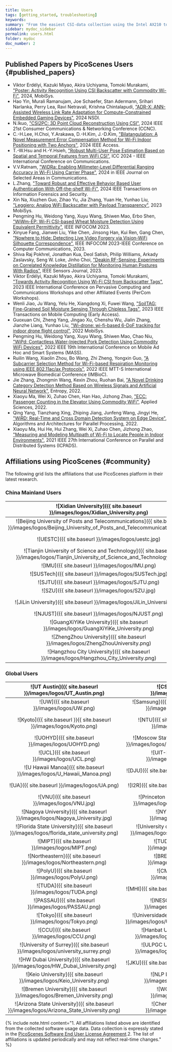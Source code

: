 ```yaml
---
title: Users
tags: [getting_started, troubleshooting]
keywords:
summary: "From the easiest CSI-data collection using the Intel AX210 to the SDR-based 802.11be multi-user (MU) experiments, PicoScenes is powering the next wave of the Wi-Fi ISAC research."
sidebar: mydoc_sidebar
permalink: users.html
folder: mydoc
doc_number: 2
---
```


## Published Papers by PicoScenes Users {#published_papers}

- Viktor Erdélyi, Kazuki Miyao, Akira Uchiyama, Tomoki Murakami, ["Poster: Activity Recognition Using CSI Backscatter with Commodity Wi-Fi"](https://dl.acm.org/doi/abs/10.1145/3643832.3661396), 2024, MobiSys.
- Hao Yin, Murali Ramanujam, Joe Schaefer, Stan Adermann, Srihari Narlanka, Perry Lea, Ravi Netravali, Krishna Chintalapudi, ["ADR-X: ANN-Assisted Wireless Link Rate Adaptation for Compute-Constrained Embedded Gaming Devices"](https://www.usenix.org/conference/nsdi24/presentation/yin), 2024 NSDI.
- N.Ikuo, ["CSI2PC: 3D Point Cloud Reconstruction Using CSI"](https://ieeexplore.ieee.org/abstract/document/10454882), 2024 IEEE 21st Consumer Communications & Networking Conference (CCNC).
- C.-H.Lee, H.Choi, Y.Arakawa, D.-H.Kim, J.-D.Kim, ["Bilatangulation: A Novel Measurement Error Compensation Method for Wi-Fi Indoor Positioning with Two Anchors"](https://ieeexplore.ieee.org/abstract/document/10643056), 2024 IEEE Access.
- T.-W.Hsu and H.-Y.Hsieh, ["Robust Multi-User Pose Estimation Based on Spatial and Temporal Features from WiFi CSI"](https://ieeexplore.ieee.org/abstract/document/10623053), ICC 2024 - IEEE International Conference on Communications.
- V.V.Ratnam, ["WiDRa: Enabling Millimeter-Level Differential Ranging Accuracy in Wi-Fi Using Carrier Phase"](https://ieeexplore.ieee.org/abstract/document/10556775), 2024 in IEEE Journal on Selected Areas in Communications.
- L.Zhang, ["Toward Robust and Effective Behavior Based User Authentication With Off-the-shelf Wi-Fi"](https://ieeexplore.ieee.org/abstract/document/10597619), 2024 IEEE Transactions on Information Forensics and Security.
- Xin Na, Xiuzhen Guo, Zihao Yu, Jia Zhang, Yuan He, Yunhao Liu, ["Leggiero: Analog WiFi Backscatter with Payload Transparency"](https://dl.acm.org/doi/abs/10.1145/3581791.3596835), 2023 MobiSys.
- Pengming Hu, Weidong Yang, Xuyu Wang, Shiwen Mao, Erbo Shen, ["WiWm-EP: Wi-Fi CSI-based Wheat Moisture Detection Using Equivalent Permittivity"](https://ieeexplore.ieee.org/abstract/document/10225988), IEEE INFOCOM 2023.
- Xinyue Fang, Jianwei Liu, Yike Chen, Jinsong Han, Kui Ren, Gang Chen, ["Nowhere to Hide: Detecting Live Video Forgery via Vision-WiFi Silhouette Correspondence"](https://ieeexplore.ieee.org/abstract/document/10228947), IEEE INFOCOM 2023-IEEE Conference on Computer Communications, 2023.
- Shiva Raj Pokhrel, Jonathan Kua, Deol Satish, Philip Williams, Arkady Zaslavsky, Seng W. Loke, Jinho Choi, ["Deakin RF-Sensing: Experiments on Correlated Knowledge Distillation for Monitoring Human Postures With Radios"](https://ieeexplore.ieee.org/abstract/document/10271124), IEEE Sensors Journal, 2023.
- Viktor Erdélyi, Kazuki Miyao, Akira Uchiyama, Tomoki Murakami, ["Towards Activity Recognition Using Wi-Fi CSI from Backscatter Tags"](https://ieeexplore.ieee.org/abstract/document/10150323), 2023 IEEE International Conference on Pervasive Computing and Communications Workshops and other Affiliated Events (PerCom Workshops).
- Wenli Jiao, Ju Wang, Yelu He, Xiangdong Xi, Fuwei Wang, ["SoilTAG: Fine-Grained Soil Moisture Sensing Through Chipless Tags"](https://ieeexplore.ieee.org/abstract/document/10061277), 2023 IEEE Transactions on Mobile Computing (Early Access).
- Guoxuan Chi, Zheng Yang, Jingao Xu, Chenshu Wu, Jialin Zhang, Jianzhe Liang, Yunhao Liu, ["Wi-drone: wi-fi-based 6-DoF tracking for indoor drone flight control"](https://dl.acm.org/doi/abs/10.1145/3498361.3538936), 2022 MobiSys.
- Pengming Hu, Weidong Yang, Xuyu Wang, Shiwen Mao, Chao Niu, ["WiPd: Contactless Water-Injected Pork Detection Using Commodity WiFi Devices"](https://ieeexplore.ieee.org/abstract/document/9973501), 2022 IEEE 19th International Conference on Mobile Ad Hoc and Smart Systems (MASS).
- Ruilin Wang, Xiaolin Zhou, Bo Wang, Zhi Zheng, Yongxin Guo, ["A Subcarrier Selection Method for Wi-Fi-based Respiration Monitoring using IEEE 802.11ac/ax Protocols"](https://ieeexplore.ieee.org/abstract/document/9790274), 2022 IEEE MTT-S International Microwave Biomedical Conference (IMBioC).
- Jie Zhang, Zhongmin Wang, Kexin Zhou, Ruohan Bai, ["A Novel Drinking Category Detection Method Based on Wireless Signals and Artificial Neural Network"](https://www.htmlpi.com/1099-4300/24/11/1700), Entropy, 2022.
- Xiaoyu Ma, Wei Xi, Zuhao Chen, Han Hao, Jizhong Zhao, ["ECC: Passenger Counting in the Elevator Using Commodity WiFi"](https://www.htmlpi.com/2076-3417/12/14/7321), Applied Sciences, 2022.
- Qing Yang, Tianzhang Xing, Zhiping Jiang, Junfeng Wang, Jingyi He, ["WiRD: Real-Time and Cross Domain Detection System on Edge Device"](https://link.springer.com/chapter/10.1007/978-3-030-95388-1_23), Algorithms and Architectures for Parallel Processing, 2022.
- Xiaoyu Ma, Hui He, Hui Zhang, Wei Xi, Zuhao Chen, Jizhong Zhao, ["Measuring and Modeling Multipath of Wi-Fi to Locate People in Indoor Environments"](https://ieeexplore.ieee.org/abstract/document/9763705), 2021 IEEE 27th International Conference on Parallel and Distributed Systems (ICPADS).

## Affiliations using PicoScenes {#community}

The following grid lists the affiliations that use PicoScenes platform in their latest research.

### China Mainland Users

| ![Xidian University]({{ site.baseurl }}/images/logos/Xidian_University.png) | ![XiJiao]({{ site.baseurl }}/images/logos/XiJiao.png) | ![Zhejiang University]({{ site.baseurl }}/images/logos/Zhejiang_University.png) | ![Northwestern University]({{ site.baseurl }}/images/logos/Northwestern_University.png) |
|:--:|:--:|:--:|:--:|
| ![Beijing University of Posts and Telecommunications]({{ site.baseurl }}/images/logos/Beijing_University_of_Posts_and_Telecommunications.png) | ![Tsinghua University]({{ site.baseurl }}/images/logos/Tsinghua_University.png) | ![Peking University]({{ site.baseurl }}/images/logos/Peking_University.png) | ![Shandong University of Science and Technology]({{ site.baseurl }}/images/logos/Shandong_University_of_Science_and_Technology.png) |
| ![UESTC]({{ site.baseurl }}/images/logos/uestc.jpg) | ![Kunming University of Science and Technology]({{ site.baseurl }}/images/logos/Kunming_University_of_Science_and_Technology.jfif) | ![National University of Defense Technology]({{ site.baseurl }}/images/logos/National_University_of_Defense_Technology.png) | ![Jinan University]({{ site.baseurl }}/images/logos/Jinan_University.png) |
| ![Tianjin University of Science and Technology]({{ site.baseurl }}/images/logos/Tianjin_University_of_Science_and_Technology.png) | ![XUPT]({{ site.baseurl }}/images/logos/XUPT.png) | ![DLUT]({{ site.baseurl }}/images/logos/dlut.jpg) | ![NJUPT]({{ site.baseurl }}/images/logos/NJUPT.jpg) |
| ![IMU]({{ site.baseurl }}/images/logos/IMU.png) | ![Central South]({{ site.baseurl }}/images/logos/Central_South.png) | ![NUSRI]({{ site.baseurl }}/images/logos/NUSRI.png) | ![ZJUT]({{ site.baseurl }}/images/logos/ZJUT.png) |
| ![SUSTech]({{ site.baseurl }}/images/logos/SUSTech.jpg) | ![CQU]({{ site.baseurl }}/images/logos/CQU.jpg) | ![USTC]({{ site.baseurl }}/images/logos/USTC.png) | ![HAUT]({{ site.baseurl }}/images/logos/HAUT.png) |
| ![SJTU]({{ site.baseurl }}/images/logos/SJTU.png) | ![SCU]({{ site.baseurl }}/images/logos/SCU.png) | ![HIT]({{ site.baseurl }}/images/logos/HIT.png) | ![BJTU]({{ site.baseurl }}/images/logos/BJTU.png) |
| ![SZU]({{ site.baseurl }}/images/logos/SZU.jpg) | ![HNUST]({{ site.baseurl }}/images/logos/HNUST.jpg) | ![NPU]({{ site.baseurl }}/images/logos/NPU.jpg) | ![WUT]({{ site.baseurl }}/images/logos/WUT.jpg) |
| ![JiLin University]({{ site.baseurl }}/images/logos/JiLin_University.jpg) | ![Central China Normal University]({{ site.baseurl }}/images/logos/Central_China_Normal_University.jpeg) | ![SNU]({{ site.baseurl }}/images/logos/SNU.jpg) | ![SouthEast University]({{ site.baseurl }}/images/logos/SouthEast_University.png) |
| ![NJUST]({{ site.baseurl }}/images/logos/NJUST.png) | ![WYU]({{ site.baseurl }}/images/logos/wyu.png) | ![OUOC]({{ site.baseurl }}/images/logos/OUOC.jpg) | ![TJU]({{ site.baseurl }}/images/logos/TJU.png) |
| ![GuangXiYiKe University]({{ site.baseurl }}/images/logos/GuangXiYiKe_University.png) | ![Hefei University of Technology]({{ site.baseurl }}/images/logos/Hefei_University_of_Technology.png) | ![HUST]({{ site.baseurl }}/images/logos/HUST.png) | ![MSRA]({{ site.baseurl }}/images/logos/MSRA.png) |
| ![ZhengZhou University]({{ site.baseurl }}/images/logos/ZhengZhouUniversity.png) | ![FuDan]({{ site.baseurl }}/images/logos/FuDan.png) | ![HeFei University]({{ site.baseurl }}/images/logos/HeFei_University.png) | ![ZGKD]({{ site.baseurl }}/images/logos/ZGKD.png) |
| ![Hangzhou City University]({{ site.baseurl }}/images/logos/Hangzhou_City_University.png) | ![Sun Yat-sen University]({{ site.baseurl }}/images/logos/Sun_Yat_sen_University.png) | ![Hunan University]({{ site.baseurl }}/images/logos/Hunan_University.png) | ![Huawei]({{ site.baseurl }}/images/logos/huawei.png) |

### Global Users

| ![UT Austin]({{ site.baseurl }}/images/logos/UT_Austin.png) | ![CSU]({{ site.baseurl }}/images/logos/CSU.png) | ![RGU]({{ site.baseurl }}/images/logos/RGU.png) | ![HKU]({{ site.baseurl }}/images/logos/HKU.png) |
|:--:|:--:|:--:|:--:|
| ![UW]({{ site.baseurl }}/images/logos/UW.png) | ![Samsung]({{ site.baseurl }}{{ site.baseurl }}/images/logos/Samsung.png) | ![UCSD]({{ site.baseurl }}{{ site.baseurl }}/images/logos/UCSD.png) | ![IIT Bombay]({{ site.baseurl }}{{ site.baseurl }}/images/logos/IIT.Bombay.png) |
| ![Kyoto]({{ site.baseurl }}{{ site.baseurl }}/images/logos/Kyoto.png) | ![NTU]({{ site.baseurl }}{{ site.baseurl }}/images/logos/NTU.png) | ![Mitsubishi Electric]({{ site.baseurl }}{{ site.baseurl }}/images/logos/Mitsubishi_Electric.png) | ![UM]({{ site.baseurl }}/images/logos/UM.png) |
| ![UOHYD]({{ site.baseurl }}/images/logos/UOHYD.png) | ![Moscow State University]({{ site.baseurl }}/images/logos/Moscow_State_University.png) | ![KNU]({{ site.baseurl }}/images/logos/KNU.png) | ![NTUST]({{ site.baseurl }}/images/logos/NTUST.png) |
| ![UCL]({{ site.baseurl }}/images/logos/UCL.png) | ![UIT-HCM]({{ site.baseurl }}/images/logos/UIT-HCM.jpg) | ![Osaka]({{ site.baseurl }}/images/logos/Osaka.jpg) | ![NSYSU]({{ site.baseurl }}/images/logos/NSYSU.png) |
| ![U Hawaii Manoa]({{ site.baseurl }}/images/logos/U_Hawaii_Manoa.png) | ![DJU]({{ site.baseurl }}/images/logos/DJU.jpg) | ![TUM]({{ site.baseurl }}/images/logos/TUM.jpg) | ![Exeter]({{ site.baseurl }}/images/logos/exeter.png) |
| ![UA]({{ site.baseurl }}/images/logos/UA.png) | ![I2R]({{ site.baseurl }}/images/logos/I2R.png) | ![UFG]({{ site.baseurl }}/images/logos/UFG.png) | ![KanSai]({{ site.baseurl }}/images/logos/KanSai.jpg) |
| ![VNU]({{ site.baseurl }}/images/logos/VNU.jpg) | ![Princeton University]({{ site.baseurl }}/images/logos/PrincetonUniversity.png) | ![SNU]({{ site.baseurl }}/images/logos/SNU.png) | ![CUHK]({{ site.baseurl }}/images/logos/CUHK.jpg) |
| ![Nagoya University]({{ site.baseurl }}/images/logos/Nagoya_University.jpg) | ![NYCU]({{ site.baseurl }}/images/logos/NYCU.png) | ![IIT Madras]({{ site.baseurl }}/images/logos/IIT_Madras.png) | ![MNIT]({{ site.baseurl }}/images/logos/MNIT.png) |
| ![Florida State University]({{ site.baseurl }}/images/logos/florida_state_university.png) | ![University of Waterloo]({{ site.baseurl }}/images/logos/University_of_Waterloo.jpg) | ![University of Liverpool]({{ site.baseurl }}/images/logos/University_of_Liverpool.png) | ![Kyushu]({{ site.baseurl }}/images/logos/kyushu.png) |
| ![MIPT]({{ site.baseurl }}/images/logos/MIPT.png) | ![TUDelft]({{ site.baseurl }}/images/logos/TUDelft.png) | ![USYD]({{ site.baseurl }}/images/logos/USYD.png) | ![NUS]({{ site.baseurl }}/images/logos/NUS.jpg) |
| ![Northeastern]({{ site.baseurl }}/images/logos/Northeastern.png) | ![BRECIA]({{ site.baseurl }}/images/logos/BRECIA.png) | ![University of Twente]({{ site.baseurl }}/images/logos/University_of_Twente.png) | ![York University]({{ site.baseurl }}/images/logos/York_University.png) |
| ![PolyU]({{ site.baseurl }}/images/logos/PolyU.png) | ![CMU]({{ site.baseurl }}/images/logos/CMU.png) | ![Fraunhofer]({{ site.baseurl }}/images/logos/Fraunhofer.png) | ![UCLA]({{ site.baseurl }}/images/logos/UCLA.png) |
| ![TUDA]({{ site.baseurl }}/images/logos/TUDA.png) | ![MHI]({{ site.baseurl }}/images/logos/MHI.png) | ![WASEDA]({{ site.baseurl }}/images/logos/WASEDA.png) | ![WITS]({{ site.baseurl }}/images/logos/WITS.png) |
| ![PASSAU]({{ site.baseurl }}/images/logos/PASSAU.png) | ![INESCTEC]({{ site.baseurl }}/images/logos/INESCTEC.png) | ![BahirDar University]({{ site.baseurl }}/images/logos/BahirDar_University.png) | ![Pusan University]({{ site.baseurl }}/images/logos/PusanUniversity.png) |
| ![Tokyo]({{ site.baseurl }}/images/logos/Tokyo.png) | ![Universidade de Coimbra]({{ site.baseurl }}/images/logos/Universidade_de_Coimbra.png) | ![University of Cologne]({{ site.baseurl }}/images/logos/University_of_Cologne.png) | ![National Central University]({{ site.baseurl }}/images/logos/National_Central_University.png) |
| ![CCU]({{ site.baseurl }}/images/logos/CCU.png) | ![Hanbat University]({{ site.baseurl }}/images/logos/Hanbat_University.png) | ![Dhaka University]({{ site.baseurl }}/images/logos/Dhaka_University.png) | ![Stuttgart University]({{ site.baseurl }}/images/logos/Stuttgart_University.png) |
| ![University of Surrey]({{ site.baseurl }}/images/logos/university_surrey.png) | ![ULPGC University]({{ site.baseurl }}/images/logos/ULPGC_University.png) | ![KU Leuven University]({{ site.baseurl }}/images/logos/KU_Leuven_University.png) | ![Virginia University]({{ site.baseurl }}/images/logos/Virginia_University.png) |
| ![HW Dubai University]({{ site.baseurl }}/images/logos/HW_Dubai_University.png) | ![JKU]({{ site.baseurl }}/images/logos/JKU.png) | ![NYCU T]({{ site.baseurl }}/images/logos/NYCU_T.png) | ![DTU]({{ site.baseurl }}/images/logos/DTU.png) |
| ![Keio University]({{ site.baseurl }}/images/logos/Keio_University.png) | ![NLP Logix]({{ site.baseurl }}/images/logos/NLP_Logix.png) | ![Intel]({{ site.baseurl }}/images/logos/Intel.png) | ![Plymouth University]({{ site.baseurl }}/images/logos/Plymouth_University.png) |
| ![Bremen University]({{ site.baseurl }}/images/logos/Bremen_University.png) | ![WGU]({{ site.baseurl }}/images/logos/WGU.png) | ![Florida University]({{ site.baseurl }}/images/logos/Florida_University.png) | ![Kalgenfurt University]({{ site.baseurl }}/images/logos/Kalgenfurt_University.png) |
| ![Arizona State University]({{ site.baseurl }}/images/logos/Arizona_State_University.png) | ![Chemnitz]({{ site.baseurl }}/images/logos/Chemnitz.png) | | |

{% include note.html content="1. All affiliations listed above are identified from the collected software usage data. Data collection is expressly stated in the [PicoScenes Software End User License Agreement](eula.html).2. The list of affiliations is updated periodically and may not reflect real-time changes." %}
